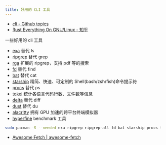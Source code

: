 ```yaml
---
title: 好用的 CLI 工具
---
```


- [cli - Github topics](https://github.com/topics/cli)
- [Rust Everything On GNU/Linux - 知乎](https://zhuanlan.zhihu.com/p/347596983?utm_source=qq&utm_medium=social&utm_oi=986358918485946368)

一些好用的 cli 工具

- [exa](https://github.com/ogham/exa) 替代 ls
- [ripgrep](https://github.com/BurntSushi/ripgrep) 替代 grep
- [rga](https://github.com/phiresky/ripgrep-all) 扩展的 ripgrep，支持 pdf 等的搜索
- [fd](https://github.com/sharkdp/fd) 替代 find
- [bat](https://github.com/sharkdp/bat) 替代 cat
- [starship](https://github.com/starship/starship) 精简、快速、可定制的 Shell(bash/zsh/fish)命令提示符
- [procs](https://github.com/dalance/procs) 替代 ps
- [tokei](https://github.com/XAMPPRocky/tokei) 统计各语言代码行数、文件数等信息
- [delta](https://github.com/dandavison/delta) 替代 diff
- [dust](https://github.com/bootandy/dust) 替代 du
- [alacritty](https://github.com/alacritty/alacritty) 拥有 GPU 加速的跨平台终端模拟器
- [hyperfine](https://github.com/sharkdp/hyperfine) benchmark 工具

```bash
sudo pacman -S --needed exa ripgrep ripgrep-all fd bat starship procs tokei git-delta dust
```

- [Awesome Fetch | awesome-fetch](https://beucismis.github.io/awesome-fetch/)
